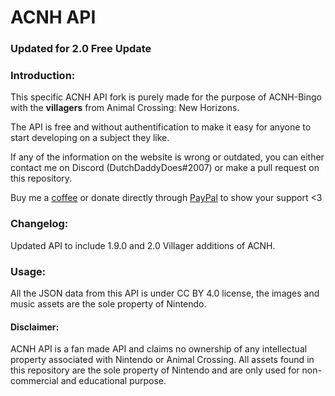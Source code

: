 # ACNH API

### Updated for 2.0 Free Update

### Introduction:

This specific ACNH API fork is purely made for the purpose of ACNH-Bingo with the **villagers** from Animal Crossing: New Horizons.

The API is free and without authentification to make it easy for anyone to start developing on a subject they like.

If any of the information on the website is wrong or outdated, you can either contact me on Discord (DutchDaddyDoes#2007) or make a pull request on this repository.

Buy me a [coffee](https://ko-fi.com/dutchdaddydoes) or donate directly through [PayPal](https://paypal.me/dutchdaddygamer) to show your support <3

### Changelog:
Updated API to include 1.9.0 and 2.0 Villager additions of ACNH.

### Usage:

All the JSON data from this API is under CC BY 4.0 license, the images and music assets are the sole property of Nintendo.

#### Disclaimer: 
ACNH API is a fan made API and claims no ownership of any intellectual property associated with Nintendo or Animal Crossing. All assets found in this repository are the sole property of Nintendo and are only used for non-commercial and educational purpose.

